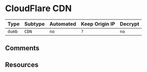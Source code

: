 # CloudFlare CDN

| Type   | Subtype | Automated | Keep Origin IP | Decrypt |
| ------ | ------- | --------- | -------------- | ------- |
| `dumb` | `CDN`   | `no`      | `?`            | `no`    |

## Comments

## Resources

